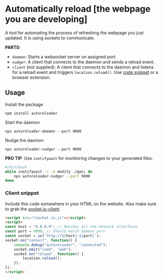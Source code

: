 # Automatically reload [the webpage you are developing]

A tool for automating the process of refreshing the webpage you just updated. It is using sockets to communicate.

**PARTS:**
- `daemon`: Starts a websocket server on assigned port.
- `nudger`: A client that connects to the daemon and sends a reload event.
- `client` (not supplied): A client that connects to the daemon and listens for a reload event and triggers `location.reload()`. Use [code snippet](#client-snippet) or a browser extension.

## Usage

Install the package

```
npm install autoreloader
```

Start the daemon

```
npx autoreloader-daemon --port 9000
```

Nudge the daemon

```
npx autoreloader-nudger --port 9000
```

**PRO TIP**: Use `inotifywait` for monitoring changes to your generated files.

```bash
#/bin/bash
while inotifywait -r -e modify ./gen; do
	npx autoreloader-nudger --port 9000
done
```

### Client snippet

Include this code somewhere in your HTML on the website. Also make sure to grab the [socket.io-client](https://github.com/socketio/socket.io-client).

```html
<script src="/socket.io.js"></script>
<script>
const host = "0.0.0.0"; // Matches all the network interfaces
const port = 9000; // Should match daemon port
const socket = io(`http://${host}:${port}`);
socket.on("connect", function() {
	console.debug("autoreloader", "connected");
	socket.emit("room", "web");
	socket.on("reload", function() {
		location.reload();
	});
});
</script>
```
